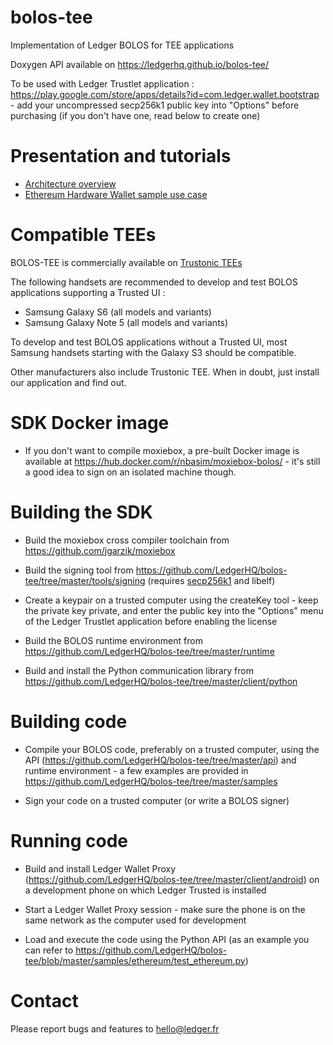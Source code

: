 # bolos-tee
Implementation of Ledger BOLOS for TEE applications

Doxygen API available on https://ledgerhq.github.io/bolos-tee/

To be used with Ledger Trustlet application : https://play.google.com/store/apps/details?id=com.ledger.wallet.bootstrap - add your uncompressed secp256k1 public key into "Options" before purchasing (if you don't have one, read below to create one)

Presentation and tutorials
==========================

  * [Architecture overview](https://medium.com/@Ledger/introducing-bolos-blockchain-open-ledger-operating-system-b9893d09f333)
  * [Ethereum Hardware Wallet sample use case](https://medium.com/@Ledger/innovating-with-bolos-building-an-ethereum-hardware-wallet-216cf5e248a1)

Compatible TEEs
================

BOLOS-TEE is commercially available on [Trustonic TEEs](https://www.trustonic.com)

The following handsets are recommended to develop and test BOLOS applications supporting a Trusted UI : 

  * Samsung Galaxy S6 (all models and variants)
  * Samsung Galaxy Note 5 (all models and variants)

To develop and test BOLOS applications without a Trusted UI, most Samsung handsets starting with the Galaxy S3 should be compatible. 

Other manufacturers also include Trustonic TEE. When in doubt, just install our application and find out.


SDK Docker image
================

  * If you don't want to compile moxiebox, a pre-built Docker image is available at https://hub.docker.com/r/nbasim/moxiebox-bolos/ - it's still a good idea to sign on an isolated machine though.

Building the SDK
=================

  * Build the moxiebox cross compiler toolchain from https://github.com/jgarzik/moxiebox

  * Build the signing tool from https://github.com/LedgerHQ/bolos-tee/tree/master/tools/signing (requires [secp256k1](https://github.com/bitcoin/secp256k1) and libelf)

  * Create a keypair on a trusted computer using the createKey tool - keep the private key private, and enter the public key into the "Options" menu of the Ledger Trustlet application before enabling the license

  * Build the BOLOS runtime environment from https://github.com/LedgerHQ/bolos-tee/tree/master/runtime

  * Build and install the Python communication library from https://github.com/LedgerHQ/bolos-tee/tree/master/client/python

Building code
==============

  * Compile your BOLOS code, preferably on a trusted computer, using the API (https://github.com/LedgerHQ/bolos-tee/tree/master/api) and runtime environment - a few examples are provided in https://github.com/LedgerHQ/bolos-tee/tree/master/samples

  * Sign your code on a trusted computer (or write a BOLOS signer)

Running code
=============

  * Build and install Ledger Wallet Proxy (https://github.com/LedgerHQ/bolos-tee/tree/master/client/android) on a development phone on which Ledger Trusted is installed

  * Start a Ledger Wallet Proxy session - make sure the phone is on the same network as the computer used for development

  * Load and execute the code using the Python API (as an example you can refer to https://github.com/LedgerHQ/bolos-tee/blob/master/samples/ethereum/test_ethereum.py)

Contact
=======

Please report bugs and features to hello@ledger.fr



